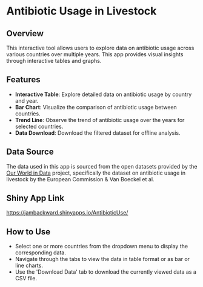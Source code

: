 # Antibiotic Usage in Livestock

## Overview
This interactive tool allows users to explore data on antibiotic usage across various countries over multiple years. This app provides visual insights through interactive tables and graphs.

## Features
- **Interactive Table**: Explore detailed data on antibiotic usage by country and year.
- **Bar Chart**: Visualize the comparison of antibiotic usage between countries.
- **Trend Line**: Observe the trend of antibiotic usage over the years for selected countries.
- **Data Download**: Download the filtered dataset for offline analysis.

## Data Source
The data used in this app is sourced from the open datasets provided by the [Our World in Data](https://ourworldindata.org/antibiotic-use-in-livestock) project, specifically the dataset on antibiotic usage in livestock by the European Commission & Van Boeckel et al.

## Shiny App Link
https://jambackward.shinyapps.io/AntibioticUse/

## How to Use
- Select one or more countries from the dropdown menu to display the corresponding data.
- Navigate through the tabs to view the data in table format or as bar or line charts.
- Use the 'Download Data' tab to download the currently viewed data as a CSV file.
